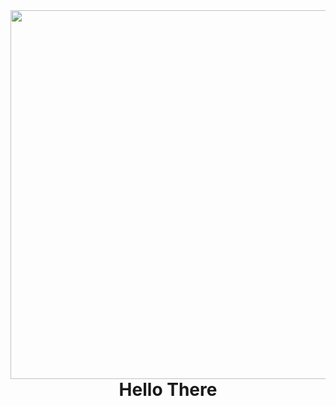 <img align="right" height="590em" src="https://raw.githubusercontent.com/gist/Pavwos/6d7f941594483f344cea4094dc6efb79/raw/dca770a7c398cf829b712f5e8d51849384ee0a7b/githubcard.svg">
<h1 align="center">Hello There</h1>
